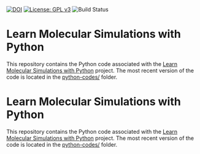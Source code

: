 [![DOI](https://zenodo.org/badge/753982365.svg)](https://zenodo.org/doi/10.5281/zenodo.13342129)
[![License: GPL v3](https://img.shields.io/badge/License-GPLv3-blue.svg)](https://www.gnu.org/licenses/gpl-3.0)
![Build Status](https://img.shields.io/github/actions/workflow/status/mdcourse/python-codes/ci.yml?branch=main)

# Learn Molecular Simulations with Python

This repository contains the Python code associated with the [Learn Molecular Simulations with Python](https://mdcourse.github.io/) project.
The most recent version of the code is located in the [python-codes/](python-codes/) folder.

# Learn Molecular Simulations with Python

This repository contains the Python code associated with the [Learn Molecular Simulations with Python](https://mdcourse.github.io/) project.
The most recent version of the code is located in the [python-codes/](python-codes/) folder.
